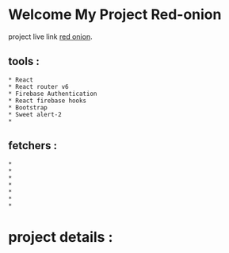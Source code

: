 # Welcome My Project Red-onion

project live link [red onion](https://github.com/facebook/create-react-app).

## tools :
    * React 
    * React router v6
    * Firebase Authentication
    * React firebase hooks
    * Bootstrap
    * Sweet alert-2
    * 

## fetchers :
    *
    *
    *
    *
    *
    *
    *

# project details :
